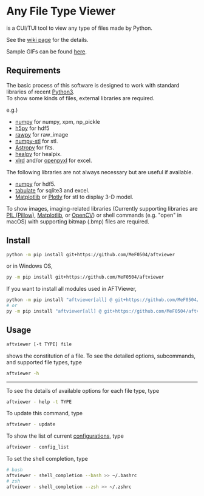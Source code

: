 # Any File Type Viewer

is a CUI/TUI tool to view any type of files made by Python.

See the [wiki page](https://github.com/MeF0504/aftviewer/wiki) for the details.

Sample GIFs can be found [here](samples/gif/README.md).

## Requirements

The basic process of this software is designed to work with standard libraries of recent [Python3](https://www.python.org/).  
To show some kinds of files, external libraries are required.

e.g.)
- [numpy](https://numpy.org/) for numpy, xpm, np_pickle
- [h5py](https://docs.h5py.org/) for hdf5
- [rawpy](https://letmaik.github.io/rawpy/api/rawpy.RawPy.html) for raw_image
- [numpy-stl](https://pypi.org/project/numpy-stl/) for stl.
- [Astropy](https://www.astropy.org/) for fits.
- [healpy](https://healpy.readthedocs.io/) for healpix.
- [xlrd](https://xlrd.readthedocs.io/en/latest/) and/or [openpyxl](https://openpyxl.readthedocs.io/en/stable/) for excel.

The following libraries are not always necessary but are useful if available.
- [numpy](https://numpy.org/) for hdf5.
- [tabulate](https://pypi.org/project/tabulate/) for sqlite3 and excel.
- [Matplotlib](https://matplotlib.org/) or [Plotly](https://plotly.com/python/) for stl to display 3-D model.

To show images, imaging-related libraries
(Currently supporting libraries are
[PIL (Pillow)](https://pillow.readthedocs.io/),
[Matplotlib](https://matplotlib.org/),
or [OpenCV](https://pypi.org/project/opencv-python/))
or shell commands (e.g. "open" in macOS) with supporting bitmap (.bmp) files are required.

## Install

```bash
python -m pip install git+https://github.com/MeF0504/aftviewer
```
or in Windows OS,
```bash
py -m pip install git+https://github.com/MeF0504/aftviewer
```

If you want to install all modules used in AFTViewer,
```bash
python -m pip install "aftviewer[all] @ git+https://github.com/MeF0504/aftviewer"
# or
py -m pip install "aftviewer[all] @ git+https://github.com/MeF0504/aftviewer"
```

## Usage
```bash
aftviewer [-t TYPE] file
```
shows the constitution of a file.
To see the detailed options, subcommands, and supported file types, type
```bash
aftviewer -h
```

---
To see the details of available options for each file type, type
```bash
aftviewer - help -t TYPE
```
To update this command, type
```bash
aftviewer - update
```
To show the list of current [configurations](https://github.com/MeF0504/aftviewer/wiki/Customization#parameters), type
```bash
aftviewer - config_list
```
To set the shell completion, type
```bash
# bash
aftviewer - shell_completion --bash >> ~/.bashrc
# zsh
aftviewer - shell_completion --zsh >> ~/.zshrc
```
